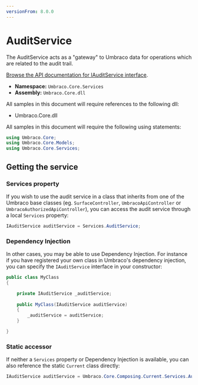 ```yaml
---
versionFrom: 8.0.0
---
```


# AuditService

The AuditService acts as a "gateway" to Umbraco data for operations which are related to the audit trail.

[Browse the API documentation for IAuditService interface](https://our.umbraco.com/apidocs/v8/csharp/api/Umbraco.Core.Services.IAuditService.html).

 * **Namespace:** `Umbraco.Core.Services` 
 * **Assembly:** `Umbraco.Core.dll`

 All samples in this document will require references to the following dll:

* Umbraco.Core.dll

All samples in this document will require the following using statements:

```csharp
using Umbraco.Core;
using Umbraco.Core.Models;
using Umbraco.Core.Services;
```

## Getting the service

### Services property

If you wish to use the audit service in a class that inherits from one of the Umbraco base classes (eg. `SurfaceController`, `UmbracoApiController` or `UmbracoAuthorizedApiController`), you can access the audit service through a local `Services` property:

```csharp
IAuditService auditService = Services.AuditService;
```

### Dependency Injection

In other cases, you may be able to use Dependency Injection. For instance if you have registered your own class in Umbraco's dependency injection, you can specify the `IAuditService` interface in your constructor:

```csharp
public class MyClass
{

    private IAuditService _auditService;
    
    public MyClass(IAuditService auditService)
    {
        _auditService = auditService;
    }

}
```

### Static accessor

If neither a `Services` property or Dependency Injection is available, you can also reference the static `Current` class directly:

```csharp
IAuditService auditService = Umbraco.Core.Composing.Current.Services.AuditService;
```
